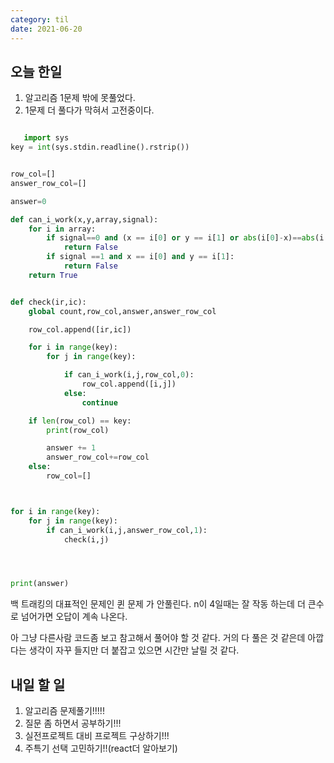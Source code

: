 ```yaml
---
category: til
date: 2021-06-20
---
```


## 오늘 한일

1. 알고리즘 1문제 밖에 못풀었다.
2. 1문제 더 풀다가 막혀서 고전중이다.

```python

   import sys
key = int(sys.stdin.readline().rstrip())


row_col=[]
answer_row_col=[]

answer=0

def can_i_work(x,y,array,signal):
    for i in array:
        if signal==0 and (x == i[0] or y == i[1] or abs(i[0]-x)==abs(i[1]-y)):
            return False
        if signal ==1 and x == i[0] and y == i[1]:
            return False
    return True


def check(ir,ic):
    global count,row_col,answer,answer_row_col

    row_col.append([ir,ic])

    for i in range(key):
        for j in range(key):

            if can_i_work(i,j,row_col,0):
                row_col.append([i,j])
            else:
                continue

    if len(row_col) == key:
        print(row_col)

        answer += 1
        answer_row_col+=row_col
    else:
        row_col=[]



for i in range(key):
    for j in range(key):
        if can_i_work(i,j,answer_row_col,1):
            check(i,j)




print(answer)
```

백 트래킹의 대표적인 문제인 퀸 문제 가 안풀린다.
n이 4일때는 잘 작동 하는데 더 큰수로 넘어가면 오답이 계속 나온다.

아 그냥 다른사람 코드좀 보고 참고해서 풀어야 할 것 같다.
거의 다 풀은 것 같은데 아깝다는 생각이 자꾸 들지만
더 붙잡고 있으면 시간만 날릴 것 같다.

## 내일 할 일

1. 알고리즘 문제풀기!!!!!
2. 질문 좀 하면서 공부하기!!!
3. 실전프로젝트 대비 프로젝트 구상하기!!!
4. 주특기 선택 고민하기!!(react더 알아보기)
